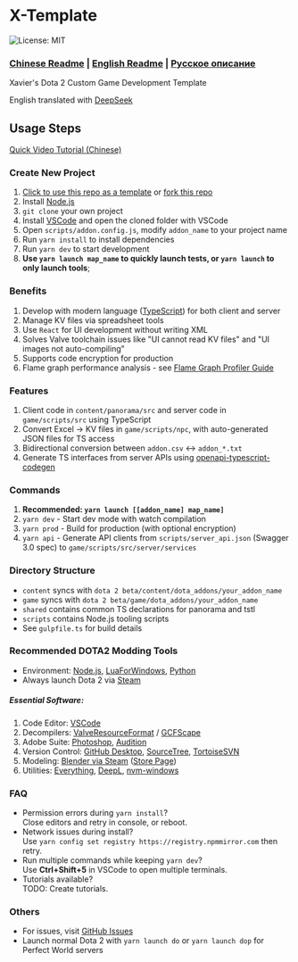 # X-Template

![License: MIT](https://img.shields.io/badge/License-MIT-yellow.svg)
### <a href="#x-template">Chinese Readme</a> | <a href="#x-template-1">English Readme</a> | [Русское описание](https://github.com/XavierCHN/x-template/blob/master/readme_rus.md)

Xavier's Dota 2 Custom Game Development Template

English translated with [DeepSeek](https://www.deepseek.com/)

## Usage Steps
[Quick Video Tutorial (Chinese)](https://www.bilibili.com/video/BV1de4y1s7kw/?vd_source=9bc3eaf21f82a00973f08ff2dbcfd356)

### Create New Project
1. [Click to use this repo as a template](https://github.com/XavierCHN/x-template/generate) or [fork this repo](https://github.com/XavierCHN/x-template/fork)
2. Install [Node.js](https://nodejs.org)
3. `git clone` your own project
4. Install [VSCode](https://code.visualstudio.com/download) and open the cloned folder with VSCode
5. Open `scripts/addon.config.js`, modify `addon_name` to your project name
6. Run `yarn install` to install dependencies
7. Run `yarn dev` to start development
8. **Use `yarn launch map_name` to quickly launch tests, or `yarn launch` to only launch tools**;

### Benefits
1. Develop with modern language ([TypeScript](https://www.typescriptlang.org/)) for both client and server
2. Manage KV files via spreadsheet tools
3. Use `React` for UI development without writing XML
4. Solves Valve toolchain issues like "UI cannot read KV files" and "UI images not auto-compiling"
5. Supports code encryption for production
6. Flame graph performance analysis - see [Flame Graph Profiler Guide](https://github.com/XavierCHN/x-template/blob/master/game/scripts/src/utils/performance/flame_graph_profiler.md)

### Features
1. Client code in `content/panorama/src` and server code in `game/scripts/src` using TypeScript
2. Convert Excel → KV files in `game/scripts/npc`, with auto-generated JSON files for TS access
3. Bidirectional conversion between `addon.csv` ↔ `addon_*.txt`
4. Generate TS interfaces from server APIs using [openapi-typescript-codegen](https://github.com/ferdikoomen/openapi-typescript-codegen)

### Commands
1. **Recommended: `yarn launch [[addon_name] map_name]`**
2. `yarn dev` - Start dev mode with watch compilation
3. `yarn prod` - Build for production (with optional encryption)
4. `yarn api` - Generate API clients from `scripts/server_api.json` (Swagger 3.0 spec) to `game/scripts/src/server/services`

### Directory Structure
- `content` syncs with `dota 2 beta/content/dota_addons/your_addon_name`
- `game` syncs with `dota 2 beta/game/dota_addons/your_addon_name`
- `shared` contains common TS declarations for panorama and tstl
- `scripts` contains Node.js tooling scripts
- See `gulpfile.ts` for build details

### Recommended DOTA2 Modding Tools
- Environment: [Node.js](https://nodejs.org/), [LuaForWindows](http://luaforwindows.luaforge.net/), [Python](https://www.python.org/)
- Always launch Dota 2 via [Steam](https://store.steampowered.com/about/)

##### Essential Software:
1. Code Editor: [VSCode](https://code.visualstudio.com)
2. Decompilers: [ValveResourceFormat](https://github.com/SteamDatabase/ValveResourceFormat/releases) / [GCFScape](https://nemstools.github.io/pages/GCFScape-Download.html)
3. Adobe Suite: [Photoshop](https://www.adobe.com/), [Audition](https://www.adobe.com/)
4. Version Control: [GitHub Desktop](https://desktop.github.com/), [SourceTree](https://www.sourcetreeapp.com/), [TortoiseSVN](https://tortoisesvn.net/)
5. Modeling: [Blender via Steam](steam://install/365670) ([Store Page](https://store.steampowered.com/app/365670/Blender/))
6. Utilities: [Everything](https://www.voidtools.com/), [DeepL](https://www.deepl.com/translator), [nvm-windows](https://github.com/coreybutler/nvm-windows/releases)

### FAQ
- Permission errors during `yarn install`?  
  Close editors and retry in console, or reboot.
- Network issues during install?  
  Use `yarn config set registry https://registry.npmmirror.com` then retry.
- Run multiple commands while keeping `yarn dev`?  
  Use **Ctrl+Shift+5** in VSCode to open multiple terminals.
- Tutorials available?  
  TODO: Create tutorials.

### Others
- For issues, visit [GitHub Issues](https://github.com/XavierCHN/x-template/issues)
- Launch normal Dota 2 with `yarn launch do` or `yarn launch dop` for Perfect World servers
